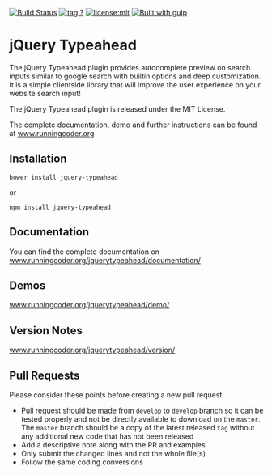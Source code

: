 [![Build Status](https://travis-ci.org/running-coder/jquery-typeahead.svg?branch=develop&style=flat-square)](https://travis-ci.org/running-coder/jquery-typeahead)
[![tag:?](https://img.shields.io/github/tag/running-coder/jquery-typeahead.svg?style=flat-square)](https://github.com/running-coder/jquery-typeahead/releases)
[![license:mit](https://img.shields.io/badge/license-mit-green.svg?style=flat-square)](#license)
[![Built with gulp](http://img.shields.io/badge/built%20with-gulp.js-red.svg?style=flat-square)](http://gulpjs.com/)


# jQuery Typeahead

The jQuery Typeahead plugin provides autocomplete preview on search inputs similar to google search with builtin options and deep customization.
It is a simple clientside library that will improve the user experience on your website search input!

The jQuery Typeahead plugin is released under the MIT License.

The complete documentation, demo and further instructions can be found at www.runningcoder.org

## Installation

    bower install jquery-typeahead

or

    npm install jquery-typeahead

## Documentation

You can find the complete documentation on www.runningcoder.org/jquerytypeahead/documentation/

## Demos

www.runningcoder.org/jquerytypeahead/demo/

## Version Notes

www.runningcoder.org/jquerytypeahead/version/

## Pull Requests

Please consider these points before creating a new pull request

- Pull request should be made from `develop` to `develop` branch so it can be tested properly and not be directly available to download on the `master`.
The `master` branch should be a copy of the latest released `tag` without any additional new code that has not been released
- Add a descriptive note along with the PR and examples
- Only submit the changed lines and not the whole file(s)
- Follow the same coding conversions